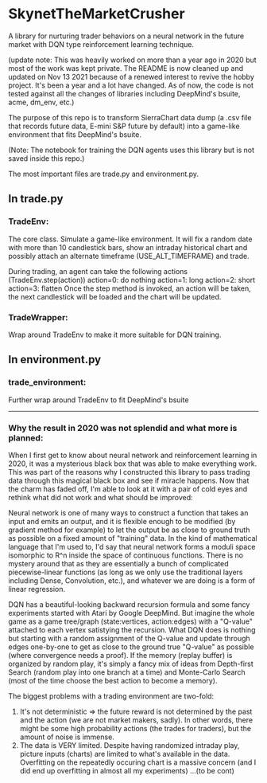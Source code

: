 # SkynetTheMarketCrusher
A library for nurturing trader behaviors on a neural network in the future market with DQN type reinforcement learning technique.

(update note: This was heavily worked on more than a year ago in 2020 but most of the work was kept private. The README is now cleaned up and updated on Nov 13 2021 because of a renewed interest to revive the hobby project. It's been a year and a lot have changed. As of now, the code is not tested against all the changes of libraries including DeepMind's bsuite, acme, dm_env, etc.)


The purpose of this repo is to transform SierraChart data dump (a .csv file that records future data, E-mini S&P future by default) into a game-like environment that fits DeepMind's bsuite.

(Note: The notebook for training the DQN agents uses this library but is not saved inside this repo.)

The most important files are trade.py and environment.py.

## In trade.py

### TradeEnv: 
The core class. Simulate a game-like environment. It will fix a random date with more than 10 candlestick bars, show an intraday historical chart and possibly attach an alternate timeframe (USE_ALT_TIMEFRAME) and trade. 

During trading, an agent can take the following actions (TradeEnv.step(action))
action=0: do nothing
action=1: long
action=2: short
action=3: flatten
Once the step method is invoked, an action will be taken, the next candlestick will be loaded and the chart will be updated.

### TradeWrapper: 
Wrap around TradeEnv to make it more suitable for DQN training.
## In environment.py
### trade_environment: 
Further wrap around TradeEnv to fit DeepMind's bsuite


---

### Why the result in 2020 was not splendid and what more is planned:

When I first get to know about neural network and reinforcement learning in 2020, it was a mysterious black box that was able to make everything work. This was part of the reasons why I constructed this library to pass trading data through this magical black box and see if miracle happens. Now that the charm has faded off, I'm able to look at it with a pair of cold eyes and rethink what did not work and what should be improved:

Neural network is one of many ways to construct a function that takes an input and emits an output, and it is flexible enough to be modified (by gradient method for example) to let the output be as close to ground truth as possible on a fixed amount of "training" data. In the kind of mathematical language that I'm used to, I'd say that neural network forms a moduli space isomorphic to R^n inside the space of continuous functions. There is no mystery around that as they are essentially a bunch of complicated piecewise-linear functions (as long as we only use the traditional layers including Dense, Convolution, etc.), and whatever we are doing is a form of linear regression.

DQN has a beautiful-looking backward recursion formula and some fancy experiments started with Atari by Google DeepMind. But imagine the whole game as a game tree/graph (state:vertices, action:edges) with a "Q-value" attached to each vertex satistying the recursion. What DQN does is nothing but starting with a random assignment of the Q-value and update through edges one-by-one to get as close to the ground true "Q-value" as possible (where convergence needs a proof). If the memory (replay buffer) is organized by random play, it's simply a fancy mix of ideas from Depth-first Search (random play into one branch at a time) and Monte-Carlo Search (most of the time choose the best action to become a memory).

The biggest problems with a trading environment are two-fold:
1. It's not deterministic => the future reward is not determined by the past and the action (we are not market makers, sadly). In other words, there might be some high probability actions (the trades for traders), but the amount of noise is immense.
2. The data is VERY limited. Despite having randomized intraday play, picture inputs (charts) are limited to what's available in the data. Overfitting on the repeatedly occuring chart is a massive concern (and I did end up overfitting in almost all my experiments)
...(to be cont)

